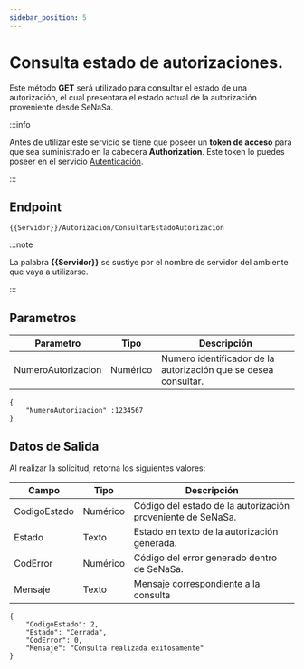 ```yaml
---
sidebar_position: 5
---
```


# Consulta estado de autorizaciones.

Este método **GET** será utilizado para consultar el estado de una autorización, el cual presentara el estado actual de la autorización proveniente desde SeNaSa.

:::info

Antes de utilizar este servicio se tiene que poseer un **token de acceso** para que sea suministrado en la cabecera **Authorization**. Este token lo puedes poseer en el servicio [Autenticación](/docs/gestion-medicamentos/autenticacion.md).

:::

## Endpoint

```
{{Servidor}}/Autorizacion/ConsultarEstadoAutorizacion
```

:::note

La palabra **{{Servidor}}** se sustiye por el nombre de servidor del ambiente que vaya a utilizarse.

:::

## Parametros

| Parametro          | Tipo     | Descripción                                                     |
| ------------------ | -------- | --------------------------------------------------------------- |
| NumeroAutorizacion | Numérico | Numero identificador de la autorización que se desea consultar. |

```
{
    "NumeroAutorizacion" :1234567
}
```

## Datos de Salida

Al realizar la solicitud, retorna los siguientes valores:

| Campo        | Tipo     | Descripción                                                 |
| ------------ | -------- | ----------------------------------------------------------- |
| CodigoEstado | Numérico | Código del estado de la autorización proveniente de SeNaSa. |
| Estado       | Texto    | Estado en texto de la autorización generada.                |
| CodError     | Numérico | Código del error generado dentro de SeNaSa.                 |
| Mensaje      | Texto    | Mensaje correspondiente a la consulta                       |

```
{
    "CodigoEstado": 2,
    "Estado": "Cerrada",
    "CodError": 0,
    "Mensaje": "Consulta realizada exitosamente"
}


```
